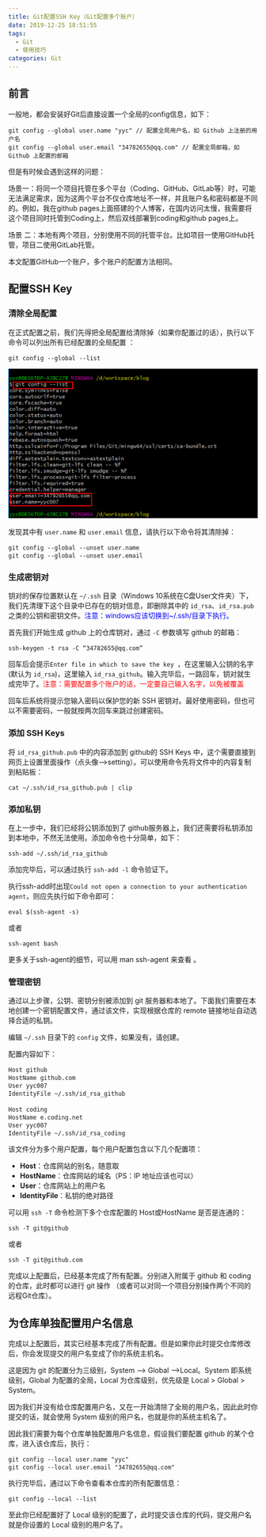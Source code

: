 ```yaml
---
title: Git配置SSH Key（Git配置多个账户）
date: 2019-12-25 18:51:55
tags:
  - Git
  - 使用技巧
categories: Git
---
```


##  前言

一般地，都会安装好Git后直接设置一个全局的config信息，如下：

```shell
git config --global user.name "yyc" // 配置全局用户名，如 Github 上注册的用户名
git config --global user.email "34782655@qq.com" // 配置全局邮箱，如 Github 上配置的邮箱
```

但是有时候会遇到这样的问题：

场景一：将同一个项目托管在多个平台（Coding、GitHub、GitLab等）时，可能无法满足需求，因为这两个平台不仅仓库地址不一样，并且账户名和密码都是不同的。<!--more-->例如，我在github pages上面搭建的个人博客，在国内访问太慢，我需要将这个项目同时托管到Coding上，然后双线部署到coding和github pages上。

场景 二：本地有两个项目，分别使用不同的托管平台。比如项目一使用GitHub托管，项目二使用GitLab托管。

本文配置GitHub一个账户，多个账户的配置方法相同。

## 配置SSH Key

### 清除全局配置

 在正式配置之前，我们先得把全局配置给清除掉（如果你配置过的话），执行以下命令可以列出所有已经配置的全局配置 ： 

```shell
git config --global --list
```

![全局配置信息](./git-multi-user-account-configuration---configure-SSH-key/img-1.png)

 发现其中有 `user.name` 和 `user.email` 信息，请执行以下命令将其清除掉： 

```shell
git config --global --unset user.name
git config --global --unset user.email
```

### 生成密钥对

钥对的保存位置默认在 `~/.ssh` 目录（Windows 10系统在C盘User文件夹）下，我们先清理下这个目录中已存在的钥对信息，即删除其中的 `id_rsa`、`id_rsa.pub` 之类的公钥和密钥文件。<span style="color:blue">注意：windows应该切换到~/.ssh/目录下执行。</span>

首先我们开始生成 github 上的仓库钥对，通过 `-C` 参数填写 github 的邮箱：		

```shell
ssh-keygen -t rsa -C “34782655@qq.com”
```

回车后会提示`Enter file in which to save the key `，在这里输入公钥的名字(默认为 `id_rsa`)，这里输入 `id_rsa_github`。输入完毕后，一路回车，钥对就生成完毕了。<span style="color:red">注意：需要配置多个账户的话，一定要自己输入名字，以免被覆盖</span>

回车后系统将提示您输入密码以保护您的新 SSH 密钥对。最好使用密码，但也可以不需要密码，一般就按两次回车来跳过创建密码。

### 添加 SSH Keys

将 `id_rsa_github.pub` 中的内容添加到 github的 SSH Keys 中，这个需要直接到网页上设置里面操作（点头像-->setting）。可以使用命令先将文件中的内容复制到粘贴板：

```shell
cat ~/.ssh/id_rsa_github.pub | clip
```

### 添加私钥

在上一步中，我们已经将公钥添加到了 github服务器上，我们还需要将私钥添加到本地中，不然无法使用。添加命令也十分简单，如下： 

```shell
ssh-add ~/.ssh/id_rsa_github
```

添加完毕后，可以通过执行 `ssh-add -l` 命令验证下。 

执行ssh-add时出现`Could not open a connection to your authentication agent`，则应先执行如下命令即可： 

```shell
eval $(ssh-agent -s)
```

或者

```shell
ssh-agent bash
```

 更多关于ssh-agent的细节，可以用 man ssh-agent 来查看 。

### 管理密钥

通过以上步骤，公钥、密钥分别被添加到 git 服务器和本地了。下面我们需要在本地创建一个密钥配置文件，通过该文件，实现根据仓库的 remote 链接地址自动选择合适的私钥。

编辑 `~/.ssh` 目录下的 `config` 文件，如果没有，请创建。

 配置内容如下： 

```shell
Host github
HostName github.com
User yyc007
IdentityFile ~/.ssh/id_rsa_github

Host coding
HostName e.coding.net
User yyc007
IdentityFile ~/.ssh/id_rsa_coding

```

该文件分为多个用户配置，每个用户配置包含以下几个配置项：

- **Host**：仓库网站的别名，随意取
- **HostName**：仓库网站的域名（PS：IP 地址应该也可以）
- **User**：仓库网站上的用户名
- **IdentityFile**：私钥的绝对路径

 可以用 `ssh -T` 命令检测下多个仓库配置的 Host或HostName 是否是连通的： 

```shell
ssh -T git@github
```

或者

```shell
ssh -T git@github.com
```

完成以上配置后，已经基本完成了所有配置。分别进入附属于 github 和 coding的仓库，此时都可以进行 git 操作 （或者可以对同一个项目分别操作两个不同的远程Git仓库）。

## 为仓库单独配置用户名信息

完成以上配置后，其实已经基本完成了所有配置。但是如果你此时提交仓库修改后，你会发现提交的用户名变成了你的系统主机名。

这是因为 git 的配置分为三级别，System —> Global —>Local。System 即系统级别，Global 为配置的全局，Local 为仓库级别，优先级是 Local > Global > System。

因为我们并没有给仓库配置用户名，又在一开始清除了全局的用户名，因此此时你提交的话，就会使用 System 级别的用户名，也就是你的系统主机名了。

因此我们需要为每个仓库单独配置用户名信息，假设我们要配置 github 的某个仓库，进入该仓库后，执行：

```shell
git config --local user.name "yyc"
git config --local user.email "34782655@qq.com"
```

执行完毕后，通过以下命令查看本仓库的所有配置信息： 

```shell
git config --local --list
```

至此你已经配置好了 Local 级别的配置了，此时提交该仓库的代码，提交用户名就是你设置的 Local 级别的用户名了。 
